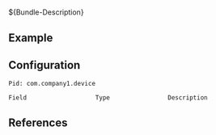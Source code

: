 # 

${Bundle-Description}

## Example

## Configuration

	Pid: com.company1.device
	
	Field					Type				Description
		
	
## References

